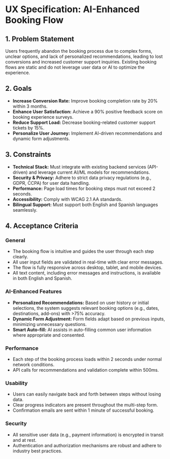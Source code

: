 # UX Specification: AI-Enhanced Booking Flow

## 1. Problem Statement
Users frequently abandon the booking process due to complex forms, unclear options, and lack of personalized recommendations, leading to lost conversions and increased customer support inquiries. Existing booking flows are static and do not leverage user data or AI to optimize the experience.

## 2. Goals
*   **Increase Conversion Rate:** Improve booking completion rate by 20% within 3 months.
*   **Enhance User Satisfaction:** Achieve a 90% positive feedback score on booking experience surveys.
*   **Reduce Support Load:** Decrease booking-related customer support tickets by 15%.
*   **Personalize User Journey:** Implement AI-driven recommendations and dynamic form adjustments.

## 3. Constraints
*   **Technical Stack:** Must integrate with existing backend services (API-driven) and leverage current AI/ML models for recommendations.
*   **Security & Privacy:** Adhere to strict data privacy regulations (e.g., GDPR, CCPA) for user data handling.
*   **Performance:** Page load times for booking steps must not exceed 2 seconds.
*   **Accessibility:** Comply with WCAG 2.1 AA standards.
*   **Bilingual Support:** Must support both English and Spanish languages seamlessly.

## 4. Acceptance Criteria

### General
*   The booking flow is intuitive and guides the user through each step clearly.
*   All user input fields are validated in real-time with clear error messages.
*   The flow is fully responsive across desktop, tablet, and mobile devices.
*   All text content, including error messages and instructions, is available in both English and Spanish.

### AI-Enhanced Features
*   **Personalized Recommendations:** Based on user history or initial selections, the system suggests relevant booking options (e.g., dates, destinations, add-ons) with >75% accuracy.
*   **Dynamic Form Adjustment:** Form fields adapt based on previous inputs, minimizing unnecessary questions.
*   **Smart Auto-fill:** AI assists in auto-filling common user information where appropriate and consented.

### Performance
*   Each step of the booking process loads within 2 seconds under normal network conditions.
*   API calls for recommendations and validation complete within 500ms.

### Usability
*   Users can easily navigate back and forth between steps without losing data.
*   Clear progress indicators are present throughout the multi-step form.
*   Confirmation emails are sent within 1 minute of successful booking.

### Security
*   All sensitive user data (e.g., payment information) is encrypted in transit and at rest.
*   Authentication and authorization mechanisms are robust and adhere to industry best practices.

